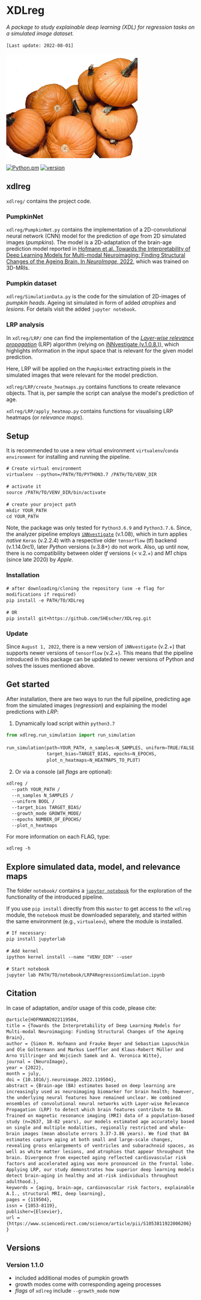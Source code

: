 # XDLreg

*A package to study explainable deep learning (XDL) for regression tasks on a simulated image dataset.*

`[Last update: 2022-08-01]`

<img src="Pumpkin.png" alt="PumpkinNet" width="350">

[![Python.pm](https://img.shields.io/badge/python-3.7≥version≥3.6-brightgreen.svg?maxAge=259200)](#) [![version](https://img.shields.io/badge/version-1.1.0-yellow.svg?maxAge=259200)](#)

## xdlreg

`xdlreg/` contains the project code.

### PumpkinNet

`xdlreg/PumpkinNet.py` contains the implementation of a 2D-convolutional neural network (CNN) model for the prediction of *age* from 2D simulated images (*pumpkins*). The model is a 2D-adaptation of the brain-age prediction model reported in [Hofmann et al. Towards the Interpretability of Deep Learning Models for Multi-modal Neuroimaging: Finding Structural Changes of the Ageing Brain. In *NeuroImage*, 2022](https://doi.org/10.1016/j.neuroimage.2022.119504), which was trained on 3D-MRIs.

### Pumpkin dataset

`xdlreg/SimulationData.py` is the code for the simulation of 2D-images of *pumpkin heads*. Ageing ist simulated in form of added *atrophies* and *lesions*. For details visit the added `jupyter notebook`.

### LRP analysis

In `xdlreg/LRP/` one can find the implementation of the [*Layer-wise relevance propagation*](https://depositonce.tu-berlin.de/handle/11303/8813) (LRP) algorithm (relying on [iNNvestigate (v.1.0.8.)](https://github.com/albermax/innvestigate)), which highlights information in the input space that is relevant for the given model prediction. 

Here, LRP will be applied on the `PumpkinNet` extracting pixels in the simulated images that were relevant for the model prediction.

`xdlreg/LRP/create_heatmaps.py` contains functions to create relevance objects. That is, per sample the script can analyse the model's prediction of age.

`xdlreg/LRP/apply_heatmap.py` contains functions for visualising LRP heatmaps (or *relevance maps*).

## Setup

It is recommended to use a new virtual environment `virtualenv`/`conda environment` for installing and running the pipeline.

```console
# Create virtual environment
virtualenv --python=/PATH/TO/PYTHON3.7 /PATH/TO/VENV_DIR

# activate it
source /PATH/TO/VENV_DIR/bin/activate

# create your project path
mkdir YOUR_PATH
cd YOUR_PATH
```

Note, the package was only tested for `Python3.6.9` and `Python3.7.6`. Since, the analyzer pipeline employs [`iNNvestigate`](https://github.com/albermax/innvestigate) (v.1.08), which in turn applies *native* `Keras` (v.2.2.4) with a respective older `tensorflow` (tf) backend (v.1.14.0rc1), later *Python* versions (v.3.8+) do not work. Also, up until now, there is no compatibility between older *tf* versions (< v.2.+) and *M1* chips (since late 2020) by *Apple*.

### Installation

```console
# after downloading/cloning the repository (use -e flag for modifications if required)
pip install -e PATH/TO/XDLreg

# OR
pip install git+https://github.com/SHEscher/XDLreg.git
```

### Update

Since `August 1, 2022`, there is a new version of `iNNvestigate` (v.2.+) that supports newer versions of `tensorflow` (v.2.+). This means that the pipeline introduced in this package can be updated to newer versions of Python and solves the issues mentioned above. 

## Get started

After installation, there are two ways to run the full pipeline, predicting age from the simulated images (*regression*) and explaining the model predictions with *LRP*:

1. Dynamically load script within `python3.7`

```python
from xdlreg.run_simulation import run_simulation

run_simulation(path=YOUR_PATH, n_samples=N_SAMPLES, uniform=TRUE/FALSE,
               target_bias=TARGET_BIAS, epochs=N_EPOCHS,
               plot_n_heatmaps=N_HEATMAPS_TO_PLOT)
```

2. Or via a console (all *flags* are optional):

```console
xdlreg /
  --path YOUR_PATH /
  --n_samples N_SAMPLES /
  --uniform BOOL /
  --target_bias TARGET_BIAS/
  --growth_mode GROWTH_MODE/
  --epochs NUMBER_OF_EPOCHS/
  --plot_n_heatmaps
```

For more information on each FLAG, type:

```console
xdlreg -h
```

## Explore simulated data, model, and relevance maps

The folder `notebook/` contains a [`jupyter notebook`](https://jupyterlab.readthedocs.io/en/stable/getting_started/overview.html) for the exploration of the functionality of the introduced pipeline.

If you use `pip install` directly from this `master` to get access to the `xdlreg` module, the `notebook` must be downloaded separately, and started within the same environment (e.g., `virtualenv`), where the module is installed.

```console
# If necessary:
pip install jupyterlab

# Add kernel
ipython kernel install --name "VENV_DIR" --user

# Start notebook
jupyter lab PATH/TO/notebook/LRP4RegressionSimulation.ipynb
```

## Citation

In case of adaptation, and/or usage of this code, please cite:

```
@article{HOFMANN2022119504,
title = {Towards the Interpretability of Deep Learning Models for Multi-modal Neuroimaging: Finding Structural Changes of the Ageing Brain},
author = {Simon M. Hofmann and Frauke Beyer and Sebastian Lapuschkin and Ole Goltermann and Markus Loeffler and Klaus-Robert Müller and Arno Villringer and Wojciech Samek and A. Veronica Witte},
journal = {NeuroImage},
year = {2022},
month = july,
doi = {10.1016/j.neuroimage.2022.119504},
abstract = {Brain-age (BA) estimates based on deep learning are increasingly used as neuroimaging biomarker for brain health; however, the underlying neural features have remained unclear. We combined ensembles of convolutional neural networks with Layer-wise Relevance Propagation (LRP) to detect which brain features contribute to BA. Trained on magnetic resonance imaging (MRI) data of a population-based study (n=2637, 18-82 years), our models estimated age accurately based on single and multiple modalities, regionally restricted and whole-brain images (mean absolute errors 3.37-3.86 years). We find that BA estimates capture aging at both small and large-scale changes, revealing gross enlargements of ventricles and subarachnoid spaces, as well as white matter lesions, and atrophies that appear throughout the brain. Divergence from expected aging reflected cardiovascular risk factors and accelerated aging was more pronounced in the frontal lobe. Applying LRP, our study demonstrates how superior deep learning models detect brain-aging in healthy and at-risk individuals throughout adulthood.},
keywords = {aging, brain-age, cardiovascular risk factors, explainable A.I., structural MRI, deep learning},
pages = {119504},
issn = {1053-8119},
publisher={Elsevier},
url = {https://www.sciencedirect.com/science/article/pii/S1053811922006206}
}
```

## Versions

### Version 1.1.0

* included additional modes of pumpkin growth
* growth modes come with corresponding ageing processes
* *flags* of `xdlreg` include `--growth_mode` now

